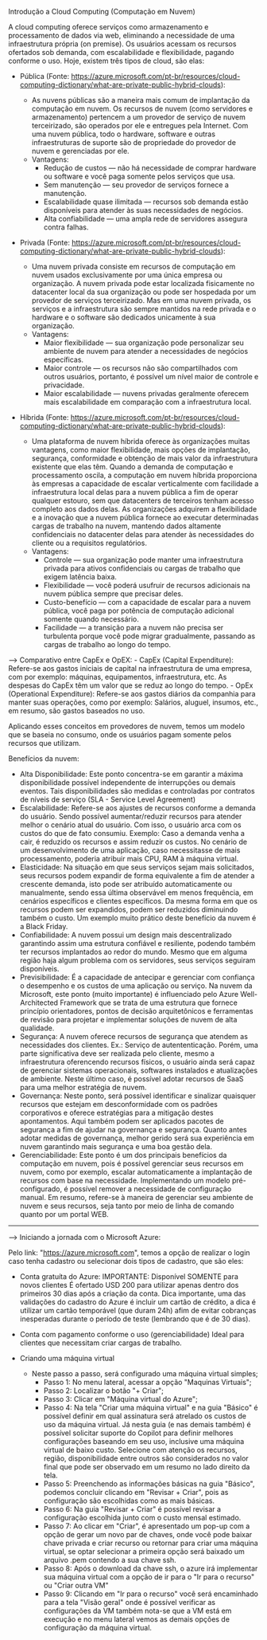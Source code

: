 Introdução a Cloud Computing (Computação em Nuvem)

A cloud computing oferece serviços como armazenamento e processamento de dados via web, eliminando a necessidade de uma infraestrutura própria (on premise).
Os usuários acessam os recursos ofertados sob demanda, com escalabilidade e flexibilidade, pagando conforme o uso. Hoje, existem três tipos de cloud, são elas:

- Pública (Fonte: https://azure.microsoft.com/pt-br/resources/cloud-computing-dictionary/what-are-private-public-hybrid-clouds):
  - As nuvens públicas são a maneira mais comum de implantação da computação em nuvem. Os recursos de nuvem (como servidores e armazenamento) pertencem a um provedor de serviço de nuvem terceirizado,
são operados por ele e entregues pela Internet. Com uma nuvem pública, todo o hardware, software e outras infraestruturas de suporte são de propriedade do provedor de nuvem e gerenciadas por ele.
  - Vantagens:
    - Redução de custos — não há necessidade de comprar hardware ou software e você paga somente pelos serviços que usa.
    - Sem manutenção — seu provedor de serviços fornece a manutenção.
    - Escalabilidade quase ilimitada — recursos sob demanda estão disponíveis para atender às suas necessidades de negócios.
    - Alta confiabilidade — uma ampla rede de servidores assegura contra falhas.

- Privada (Fonte: https://azure.microsoft.com/pt-br/resources/cloud-computing-dictionary/what-are-private-public-hybrid-clouds):
  - Uma nuvem privada consiste em recursos de computação em nuvem usados exclusivamente por uma única empresa ou organização. A nuvem privada pode estar localizada fisicamente no datacenter local da sua organização ou pode ser hospedada por um provedor de serviços terceirizado. Mas em uma nuvem privada, os serviços e a infraestrutura são sempre mantidos na rede privada e o hardware e o software são dedicados unicamente à sua organização.
  - Vantagens:
    - Maior flexibilidade — sua organização pode personalizar seu ambiente de nuvem para atender a necessidades de negócios específicas.
    - Maior controle — os recursos não são compartilhados com outros usuários, portanto, é possível um nível maior de controle e privacidade.
    - Maior escalabilidade — nuvens privadas geralmente oferecem mais escalabilidade em comparação com a infraestrutura local.

- Híbrida (Fonte: https://azure.microsoft.com/pt-br/resources/cloud-computing-dictionary/what-are-private-public-hybrid-clouds):
  - Uma plataforma de nuvem híbrida oferece às organizações muitas vantagens, como maior flexibilidade, mais opções de implantação, segurança, conformidade e obtenção de mais valor da infraestrutura existente que elas têm.
    Quando a demanda de computação e processamento oscila, a computação em nuvem híbrida proporciona às empresas a capacidade de escalar verticalmente com facilidade a infraestrutura local delas para a nuvem pública a fim de
    operar qualquer estouro, sem que datacenters de terceiros tenham acesso completo aos dados delas. As organizações adquirem a flexibilidade e a inovação que a nuvem pública fornece ao executar determinadas cargas de
    trabalho na nuvem, mantendo dados altamente confidenciais no datacenter delas para atender às necessidades do cliente ou a requisitos regulatórios.
  - Vantagens:
    - Controle — sua organização pode manter uma infraestrutura privada para ativos confidenciais ou cargas de trabalho que exigem latência baixa.
    - Flexibilidade — você poderá usufruir de recursos adicionais na nuvem pública sempre que precisar deles.
    - Custo-benefício — com a capacidade de escalar para a nuvem pública, você paga por potência de computação adicional somente quando necessário.
    - Facilidade — a transição para a nuvem não precisa ser turbulenta porque você pode migrar gradualmente, passando as cargas de trabalho ao longo do tempo.

--> Comparativo entre CapEx e OpEX:
    - CapEx (Capital Expenditure): 
        Refere-se aos gastos iniciais de capital na infraestrutura de uma empresa, com por exemplo: máquinas, equipamentos,         infraestrutura, etc.
      As despesas do CapEx têm um valor que se reduz ao longo do tempo.
    - OpEx (Operational Expenditure):
        Refere-se aos gastos diários da companhia para manter suas operações, como por exemplo: Salários, aluguel, insumos,         etc., em resumo, são gastos baseados no uso.

  Aplicando esses conceitos em provedores de nuvem, temos um modelo que se baseia no consumo, onde os usuários pagam somente pelos recursos que utilizam.

Benefícios da nuvem:
- Alta Disponibilidade: Este ponto concentra-se em garantir a máxima disponibilidade possível independente de interrupções ou demais eventos. Tais disponibilidades são medidas e controladas por contratos de níveis de serviço (SLA - Service Level Agreement)
- Escalabilidade: Refere-se aos ajustes de recursos conforme a demanda do usuário. Sendo possível aumentar/reduzir  recursos para atender melhor o cenário atual do usuário. Com isso, o usuário arca com os custos do que de fato consumiu. Exemplo: Caso a demanda venha a cair, é reduzido os recursos e assim reduzir os custos. No cenário de um desenvolvimento de uma aplicação, caso necessitasse de mais processamento, poderia atribuir mais CPU, RAM à máquina virtual.
- Elasticidade: Na situação em que seus serviços sejam mais solicitados, seus recursos podem expandir de forma equivalente a fim de atender a crescente demanda, isto pode ser atribuído automaticamente ou manualmente, sendo essa última observável em menos frequência, em cenários específicos e clientes específicos. Da mesma forma em que os recursos podem ser expandidos, podem ser reduzidos diminuindo também o custo. Um exemplo muito prático deste benefício da nuvem é a Black Friday.
- Confiabilidade: A nuvem possui um design mais descentralizado garantindo assim uma estrutura confiável e resiliente, podendo também ter recursos implantados ao redor do mundo. Mesmo que em alguma região haja algum problema com os servidores, seus serviços seguiram disponíveis.
- Previsibilidade: É a capacidade de antecipar e gerenciar com confiança o desempenho e os custos de uma aplicação ou serviço. Na nuvem da Microsoft, este ponto (muito importante) é influenciado pelo Azure Well-Architected Framework que se trata de uma estrutura que fornece princípio orientadores, pontos de decisão arquitetônicos e ferramentas de revisão para projetar e implementar soluções de nuvem de alta qualidade.
- Segurança: A nuvem oferece recursos de segurança que atendem as necessidades dos clientes. Ex.: Serviço de autententicação. Porém, uma parte significativa deve ser realizada pelo cliente, mesmo a infraestrutura oferencendo recursos físicos, o usuário ainda será capaz de gerenciar sistemas operacionais, softwares instalados e atualizações de ambiente. Neste último caso, é possível adotar recursos de SaaS para uma melhor estratégia de nuvem.
- Governança: Neste ponto, será possível identificar e sinalizar quaisquer recursos que estejam em desconformidade com os padrões corporativos e oferece estratégias para a mitigação destes apontamentos. Aqui também podem ser aplicados pacotes de segurança a fim de ajudar na governança e segurança.
Quanto antes adotar medidas de governança, melhor gerido será sua experiência em nuvem garantindo mais segurança e uma boa gestão dela.
- Gerenciabilidade: Este ponto é um dos principais benefícios da computação em nuvem, pois é possível gerenciar seus recursos em nuvem, como por exemplo, escalar automaticamente a implantação de recursos com base na necessidade. Implementando um modelo pré-configurado, é possível remover a necessidade de configuração manual. Em resumo, refere-se à maneira de gerenciar seu ambiente de nuvem e seus recursos, seja tanto por meio de linha de comando quanto por um portal WEB.
------------------------------------------------------------------------------------------------------------------------
--> Iniciando a jornada com o Microsoft Azure:

  Pelo link: "https://azure.microsoft.com", temos a opção de realizar o login caso tenha cadastro ou selecionar dois tipos de cadastro, que são eles:
  -  Conta gratuíta do Azure:
      IMPORTANTE: Disponível SOMENTE para novos clientes
     É ofertado USD 200 para utilizar apenas dentro dos primeiros 30 dias após a criação da conta.
     Dica importante, uma das validações do cadastro do Azure é incluir um cartão de crédito, a dica é utilizar um cartão temporável (que duram 24h) afim de evitar cobranças inesperadas durante o período de teste (lembrando que é de 30 dias).

  -  Conta com pagamento conforme o uso (gerenciabilidade)
      Ideal para clientes que necessitam criar cargas de trabalho.
    
  - Criando uma máquina virtual 
    - Neste passo a passo, será configurado uma máquina virtual simples;
      - Passo 1: No menu lateral, acessar a opção "Maquinas Virtuais";
      - Passo 2: Localizar o botão "+ Criar";
      - Passo 3: Clicar em "Máquina virtual do Azure";
      - Passo 4: Na tela "Criar uma máquina virtual" e na guia "Básico" é possível definir em qual assinatura será atrelado os custos de uso da máquina virtual. Já nesta guia (e nas demais também) é possível solicitar suporte do Copilot para definir melhores configurações baseando em seu uso, inclusive uma máquina virtual de baixo custo. Selecione com atenção os recursos, região, disponibilidade entre outros são considerados no valor final que pode ser observado em um resumo no lado direito da tela.
      - Passo 5: Preenchendo as informações básicas na guia "Básico", podemos concluir clicando em "Revisar + Criar", pois as configuração são escolhidas como as mais básicas.
      - Passo 6: Na guia "Revisar + Criar" é possível revisar a configuração escolhida junto com o custo mensal estimado.
      - Passo 7: Ao clicar em "Criar", é apresentado um pop-up com a opção de gerar um novo par de chaves, onde você pode baixar chave privada e criar recurso ou retornar para criar uma máquina virtual, se optar selecionar a primeira opção será baixado um arquivo .pem contendo a sua chave ssh.
      - Passo 8: Após o download da chave ssh, o azure irá implementar sua máquina virtual com a opção de ir para o "Ir para o recurso" ou "Criar outra VM"
      - Passo 9: Clicando em "Ir para o recurso" você será encaminhado para a tela "Visão geral" onde é possível verificar as configurações da VM também nota-se que a VM está em execução e no menu lateral vemos as demais opções de configuração da máquina virtual.


























   
